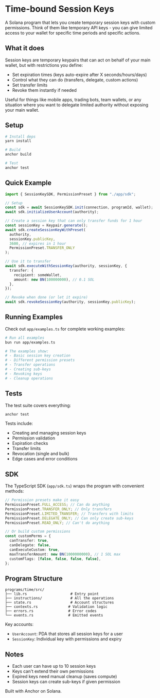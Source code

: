 # Time-bound Session Keys

A Solana program that lets you create temporary session keys with custom permissions. Think of them like temporary API keys - you can give limited access to your wallet for specific time periods and specific actions.

## What it does

Session keys are temporary keypairs that can act on behalf of your main wallet, but with restrictions you define:

- Set expiration times (keys auto-expire after X seconds/hours/days)
- Control what they can do (transfers, delegate, custom actions)
- Set transfer limits
- Revoke them instantly if needed

Useful for things like mobile apps, trading bots, team wallets, or any situation where you want to delegate limited authority without exposing your main wallet.

## Setup

```bash
# Install deps
yarn install

# Build
anchor build

# Test
anchor test
```

## Quick Example

```typescript
import { SessionKeySDK, PermissionPreset } from "./app/sdk";

// Setup
const sdk = await SessionKeySDK.init(connection, programId, wallet);
await sdk.initializeUserAccount(authority);

// Create a session key that can only transfer funds for 1 hour
const sessionKey = Keypair.generate();
await sdk.createSessionKeyWithPreset(
  authority,
  sessionKey.publicKey,
  3600, // expires in 1 hour
  PermissionPreset.TRANSFER_ONLY
);

// Use it to transfer
await sdk.executeWithSessionKey(authority, sessionKey, {
  transfer: {
    recipient: someWallet,
    amount: new BN(100000000), // 0.1 SOL
  },
});

// Revoke when done (or let it expire)
await sdk.revokeSessionKey(authority, sessionKey.publicKey);
```

## Running Examples

Check out `app/examples.ts` for complete working examples:

```bash
# Run all examples
bun run app/examples.ts

# The examples show:
# - Basic session key creation
# - Different permission presets
# - Transfer operations
# - Creating sub-keys
# - Revoking keys
# - Cleanup operations
```

## Tests

The test suite covers everything:

```bash
anchor test
```

Tests include:

- Creating and managing session keys
- Permission validation
- Expiration checks
- Transfer limits
- Revocation (single and bulk)
- Edge cases and error conditions

## SDK

The TypeScript SDK (`app/sdk.ts`) wraps the program with convenient methods:

```typescript
// Permission presets make it easy
PermissionPreset.FULL_ACCESS; // Can do anything
PermissionPreset.TRANSFER_ONLY; // Only transfers
PermissionPreset.LIMITED_TRANSFER; // Transfers with limits
PermissionPreset.DELEGATE_ONLY; // Can only create sub-keys
PermissionPreset.READ_ONLY; // Can't do anything

// Or build custom permissions
const customPerms = {
  canTransfer: true,
  canDelegate: false,
  canExecuteCustom: true,
  maxTransferAmount: new BN(1000000000), // 1 SOL max
  customFlags: [false, false, false, false],
};
```

## Program Structure

```
programs/time/src/
├── lib.rs                    # Entry point
├── instructions/             # All the operations
├── state.rs                  # Account structures
├── contexts.rs              # Validation logic
├── errors.rs                # Error codes
└── events.rs                # Emitted events
```

Key accounts:

- `UserAccount`: PDA that stores all session keys for a user
- `SessionKey`: Individual key with permissions and expiry

## Notes

- Each user can have up to 10 session keys
- Keys can't extend their own permissions
- Expired keys need manual cleanup (saves compute)
- Session keys can create sub-keys if given permission

Built with Anchor on Solana.
